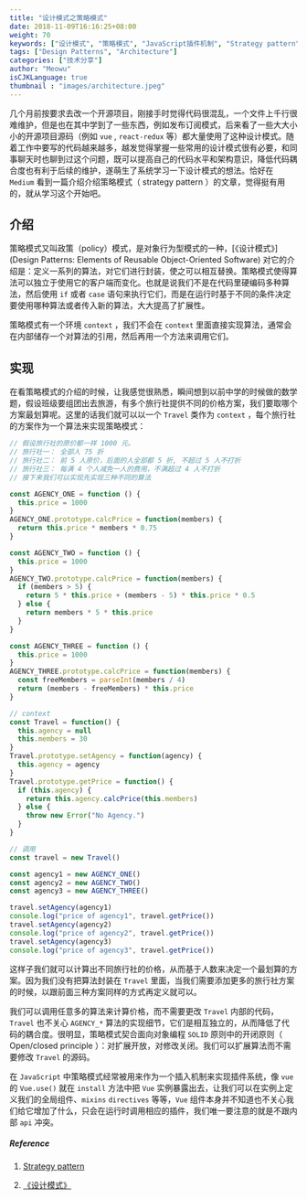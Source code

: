 ```yaml
---
title: "设计模式之策略模式"
date: 2018-11-09T16:16:25+08:00
weight: 70
keywords: ["设计模式", "策略模式", "JavaScript插件机制", "Strategy pattern", "design patterns"]
tags: ["Design Patterns", "Architecture"]
categories: ["技术分享"]
author: "Meowu"
isCJKLanguage: true
thumbnail : "images/architecture.jpeg"
---
```


几个月前按要求去改一个开源项目，刚接手时觉得代码很混乱，一个文件上千行很难维护，但是也在其中学到了一些东西，例如发布订阅模式，后来看了一些大大小小的开源项目源码（例如 `vue` , `react-redux` 等）都大量使用了这种设计模式。随着工作中要写的代码越来越多，越发觉得掌握一些常用的设计模式很有必要，和同事聊天时也聊到过这个问题，既可以提高自己的代码水平和架构意识，降低代码耦合度也有利于后续的维护，遂萌生了系统学习一下设计模式的想法。恰好在 `Medium` 看到一篇介绍介绍策略模式（ strategy pattern ）的文章，觉得挺有用的，就从学习这个开始吧。

## 介绍

策略模式又叫政策（policy）模式，是对象行为型模式的一种，[《设计模式》](Design Patterns: Elements of Reusable Object-Oriented Software) 对它的介绍是：定义一系列的算法，对它们进行封装，使之可以相互替换。策略模式使得算法可以独立于使用它的客户端而变化。也就是说我们不是在代码里硬编码多种算法，然后使用 `if` 或者 `case` 语句来执行它们，而是在运行时基于不同的条件决定要使用哪种算法或者传入新的算法，大大提高了扩展性。

策略模式有一个环境 `context` ，我们不会在 `context` 里面直接实现算法，通常会在内部储存一个对算法的引用，然后再用一个方法来调用它们。

## 实现

在看策略模式的介绍的时候，让我感觉很熟悉，瞬间想到以前中学的时候做的数学题，假设班级要组团出去旅游，有多个旅行社提供不同的价格方案，我们要取哪个方案最划算呢。这里的话我们就可以以一个 `Travel` 类作为 `context` ，每个旅行社的方案作为一个算法来实现策略模式：

```javascript
// 假设旅行社的原价都一样 1000 元。
// 旅行社一： 全部人 75 折
// 旅行社二： 前 5 人原价，后面的人全部都 5 折, 不超过 5 人不打折
// 旅行社三： 每满 4 个人减免一人的费用，不满超过 4 人不打折
// 接下来我们可以实现先实现三种不同的算法

const AGENCY_ONE = function () {
  this.price = 1000
}
AGENCY_ONE.prototype.calcPrice = function(members) {
  return this.price * members * 0.75
}

const AGENCY_TWO = function () {
  this.price = 1000
}
AGENCY_TWO.prototype.calcPrice = function(members) {
  if (members > 5) {
    return 5 * this.price + (members - 5) * this.price * 0.5
  } else {
    return members * 5 * this.price
  }
}

const AGENCY_THREE = function () {
  this.price = 1000
}
AGENCY_THREE.prototype.calcPrice = function(members) {
  const freeMembers = parseInt(members / 4)
  return (members - freeMembers) * this.price
}

// context
const Travel = function() {
  this.agency = null
  this.members = 30
}
Travel.prototype.setAgency = function(agency) {
  this.agency = agency
}
Travel.prototype.getPrice = function() {
  if (this.agency) {
    return this.agency.calcPrice(this.members)
  } else {
    throw new Error("No Agency.")
  }
}

// 调用
const travel = new Travel()

const agency1 = new AGENCY_ONE()
const agency2 = new AGENCY_TWO()
const agency3 = new AGENCY_THREE()

travel.setAgency(agency1)
console.log("price of agency1", travel.getPrice())
travel.setAgency(agency2)
console.log("price of agency2", travel.getPrice())
travel.setAgency(agency3)
console.log("price of agency3", travel.getPrice())

```

这样子我们就可以计算出不同旅行社的价格，从而基于人数来决定一个最划算的方案。因为我们没有把算法封装在 `Travel` 里面，当我们需要添加更多的旅行社方案的时候，以跟前面三种方案同样的方式再定义就可以。

我们可以调用任意多的算法来计算价格，而不需要更改 `Travel` 内部的代码，`Travel` 也不关心 `AGENCY_*` 算法的实现细节，它们是相互独立的，从而降低了代码的耦合度。很明显，策略模式契合面向对象编程 `SOLID` 原则中的开闭原则（ Open/closed principle ）：对扩展开放，对修改关闭。我们可以扩展算法而不需要修改 `Travel` 的源码。

在 `JavaScript` 中策略模式经常被用来作为一个插入机制来实现插件系统，像 `vue` 的 `Vue.use()` 就在 `install` 方法中把 `Vue` 实例暴露出去，让我们可以在实例上定义我们的全局组件、`mixins` `directives` 等等，`Vue` 组件本身并不知道也不关心我们给它增加了什么，只会在运行时调用相应的插件，我们唯一要注意的就是不跟内部 `api` 冲突。



##### Reference

1. [Strategy pattern](https://en.wikipedia.org/wiki/Strategy_pattern)

2. [《设计模式》](https://book.douban.com/subject/1052241/)

   ​